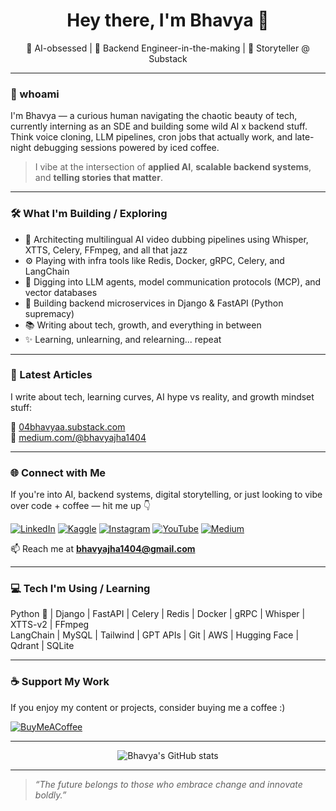 <h1 align="center">Hey there, I'm Bhavya 👋</h1>

<p align="center">
  🚀 AI-obsessed | 🧠 Backend Engineer-in-the-making | 🎤 Storyteller @ Substack
</p>

---

### 💬 whoami

I'm Bhavya — a curious human navigating the chaotic beauty of tech, currently interning as an SDE and building some wild AI x backend stuff. Think voice cloning, LLM pipelines, cron jobs that actually work, and late-night debugging sessions powered by iced coffee.

> I vibe at the intersection of **applied AI**, **scalable backend systems**, and **telling stories that matter**.

---

### 🛠 What I'm Building / Exploring

- 🧩 Architecting multilingual AI video dubbing pipelines using Whisper, XTTS, Celery, FFmpeg, and all that jazz  
- ⚙️ Playing with infra tools like Redis, Docker, gRPC, Celery, and LangChain  
- 🧠 Digging into LLM agents, model communication protocols (MCP), and vector databases  
- 🤖 Building backend microservices in Django & FastAPI (Python supremacy)  
- 📚 Writing about tech, growth, and everything in between  
- ✨ Learning, unlearning, and relearning... repeat

---

### 📝 Latest Articles
I write about tech, learning curves, AI hype vs reality, and growth mindset stuff:

🔗 [04bhavyaa.substack.com](https://04bhavyaa.substack.com/)  
🔗 [medium.com/@bhavyajha1404](https://medium.com/@bhavyajha1404)

<!-- BLOG-POST-LIST:START -->
<!-- BLOG-POST-LIST:END -->

---

### 🌐 Connect with Me

If you're into AI, backend systems, digital storytelling, or just looking to vibe over code + coffee — hit me up 👇

[![LinkedIn](https://img.shields.io/badge/-LinkedIn-blue?style=flat-square&logo=linkedin)](https://linkedin.com/in/bhavya-jha-52461b250)
[![Kaggle](https://img.shields.io/badge/-Kaggle-20BEFF?style=flat-square&logo=kaggle&logoColor=white)](https://kaggle.com/bhavyajha04)
[![Instagram](https://img.shields.io/badge/-Instagram-E4405F?style=flat-square&logo=instagram&logoColor=white)](https://instagram.com/04.bhavyaa)
[![YouTube](https://img.shields.io/badge/-YouTube-red?style=flat-square&logo=youtube&logoColor=white)](https://www.youtube.com/c/page.bhavya)
[![Medium](https://img.shields.io/badge/-Medium-black?style=flat-square&logo=medium)](https://medium.com/@bhavyajha1404)

📫 Reach me at **bhavyajha1404@gmail.com**

---

### 💻 Tech I'm Using / Learning

Python 🐍 | Django | FastAPI | Celery | Redis | Docker | gRPC | Whisper | XTTS-v2 | FFmpeg  
LangChain | MySQL | Tailwind | GPT APIs | Git | AWS | Hugging Face | Qdrant | SQLite

---

### ☕ Support My Work

If you enjoy my content or projects, consider buying me a coffee :)

[![BuyMeACoffee](https://cdn.buymeacoffee.com/buttons/v2/default-yellow.png)](https://www.buymeacoffee.com/bhavyajha1y)

---

<p align="center">
  <img src="https://github-readme-stats.vercel.app/api?username=04bhavyaa&show_icons=true&theme=radical" alt="Bhavya's GitHub stats" />
</p>

---

> _“The future belongs to those who embrace change and innovate boldly.”_

